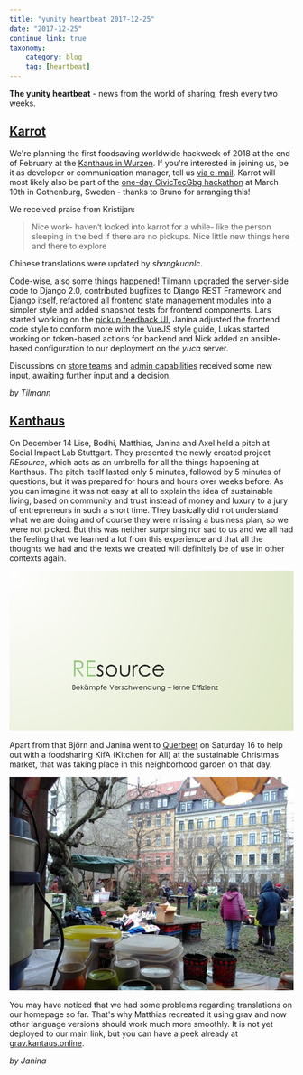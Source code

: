 ```yaml
---
title: "yunity heartbeat 2017-12-25"
date: "2017-12-25"
continue_link: true
taxonomy:
    category: blog
    tag: [heartbeat]
---
```


**The yunity heartbeat** - news from the world of sharing, fresh every two weeks.

## [Karrot](https://karrot.world)

We're planning the first foodsaving worldwide hackweek of 2018 at the end of February at the [Kanthaus in Wurzen](https://kanthaus.online). If you're interested in joining us, be it as developer or communication manager, tell us [via e-mail](mailto:hackweek@foodsaving.world).
Karrot will most likely also be part of the [one-day CivicTecGbg hackathon](http://civictechgbg.se/) at March 10th in Gothenburg, Sweden - thanks to Bruno for arranging this!

We received praise from Kristijan:

> Nice work- haven‘t looked into karrot for a while- like the person sleeping in the bed if there are no pickups. Nice little new things here and there to explore

Chinese translations were updated by _shangkuanlc_.

Code-wise, also some things happened! Tilmann upgraded the server-side code to Django 2.0, contributed bugfixes to Django REST Framework and Django itself, refactored all frontend state management modules into a simpler style and added snapshot tests for frontend components.
Lars started working on the [pickup feedback UI](https://github.com/yunity/karrot-frontend/pull/803), Janina adjusted the frontend code style to conform more with the VueJS style guide, Lukas started working on token-based actions for backend and Nick added an ansible-based configuration to our deployment on the _yuca_ server.

Discussions on [store teams](https://github.com/yunity/karrot-frontend/issues/360#issuecomment-353068660) and [admin capabilities](https://github.com/yunity/karrot-frontend/issues/798#issuecomment-353184062) received some new input, awaiting further input and a decision.

_by Tilmann_

## [Kanthaus](https://kanthaus.online)

On December 14 Lise, Bodhi, Matthias, Janina and Axel held a pitch at Social Impact Lab Stuttgart. They presented the newly created project _REsource_, which acts as an umbrella for all the things happening at Kanthaus. The pitch itself lasted only 5 minutes, followed by 5 minutes of questions, but it was prepared for hours and hours over weeks before. As you can imagine it was not easy at all to explain the idea of sustainable living, based on community and trust instead of money and luxury to a jury of entrepreneurs in such a short time. They basically did not understand what we are doing and of course they were missing a business plan, so we were not picked. But this was neither surprising nor sad to us and we all had the feeling that we learned a lot from this experience and that all the thoughts we had and the texts we created will definitely be of use in other contexts again.

![](resourcePresi.png)

Apart from that Björn and Janina went to [Querbeet](http://www.querbeet-leipzig.de/) on Saturday 16 to help out with a foodsharing KifA (Kitchen for All) at the sustainable Christmas market, that was taking place in this neighborhood garden on that day.

![](0querbeet.jpg)

You may have noticed that we had some problems regarding translations on our homepage so far. That's why Matthias recreated it using grav and now other language versions should work much more smoothly. It is not yet deployed to our main link, but you can have a peek already at [grav.kantaus.online](https://grav.kanthaus.online).

_by Janina_
